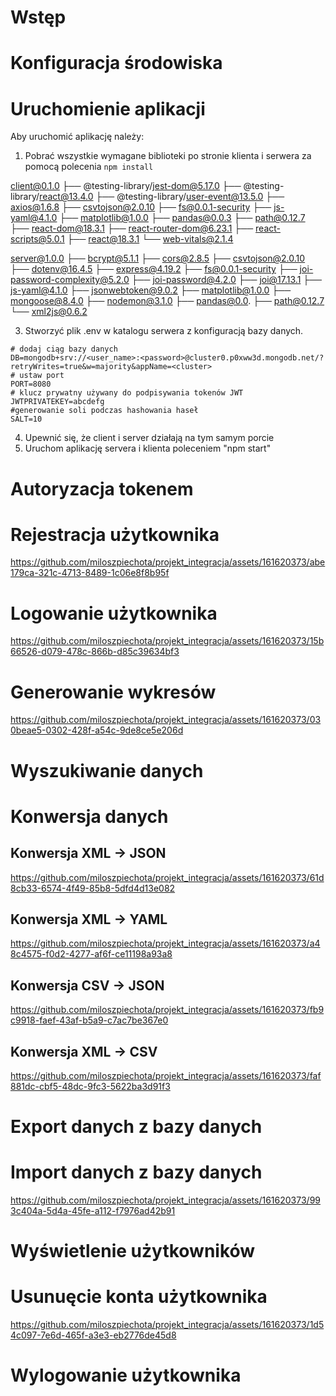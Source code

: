 
# Wstęp



# Konfiguracja środowiska
# Uruchomienie aplikacji
Aby uruchomić aplikację należy:
1. Pobrać wszystkie wymagane biblioteki po stronie klienta i serwera za pomocą polecenia `npm install`

client@0.1.0 
├── @testing-library/jest-dom@5.17.0
├── @testing-library/react@13.4.0
├── @testing-library/user-event@13.5.0
├── axios@1.6.8
├── csvtojson@2.0.10
├── fs@0.0.1-security
├── js-yaml@4.1.0
├── matplotlib@1.0.0
├── pandas@0.0.3
├── path@0.12.7
├── react-dom@18.3.1
├── react-router-dom@6.23.1
├── react-scripts@5.0.1
├── react@18.3.1
└── web-vitals@2.1.4

server@1.0.0 
├── bcrypt@5.1.1
├── cors@2.8.5
├── csvtojson@2.0.10
├── dotenv@16.4.5
├── express@4.19.2
├── fs@0.0.1-security
├── joi-password-complexity@5.2.0
├── joi-password@4.2.0
├── joi@17.13.1
├── js-yaml@4.1.0
├── jsonwebtoken@9.0.2
├── matplotlib@1.0.0
├── mongoose@8.4.0
├── nodemon@3.1.0
├── pandas@0.0.
├── path@0.12.7
└── xml2js@0.6.2

3. Stworzyć plik .env w katalogu serwera z konfiguracją bazy danych.

```
# dodaj ciąg bazy danych
DB=mongodb+srv://<user_name>:<password>@cluster0.p0xww3d.mongodb.net/?retryWrites=true&w=majority&appName=<cluster>
# ustaw port
PORT=8080
# klucz prywatny używany do podpisywania tokenów JWT
JWTPRIVATEKEY=abcdefg
#generowanie soli podczas hashowania haseł 
SALT=10
```

4. Upewnić się, że client i server działają na tym samym porcie
5. Uruchom aplikację servera i klienta poleceniem "npm start"

# Autoryzacja tokenem
# Rejestracja użytkownika

https://github.com/miloszpiechota/projekt_integracja/assets/161620373/abe179ca-321c-4713-8489-1c06e8f8b95f



# Logowanie użytkownika


https://github.com/miloszpiechota/projekt_integracja/assets/161620373/15b66526-d079-478c-866b-d85c39634bf3


# Generowanie wykresów



https://github.com/miloszpiechota/projekt_integracja/assets/161620373/030beae5-0302-428f-a54c-9de8ce5e206d


# Wyszukiwanie danych


# Konwersja danych

## Konwersja XML -> JSON


https://github.com/miloszpiechota/projekt_integracja/assets/161620373/61d8cb33-6574-4f49-85b8-5dfd4d13e082


## Konwersja XML -> YAML


https://github.com/miloszpiechota/projekt_integracja/assets/161620373/a48c4575-f0d2-4277-af6f-ce11198a93a8


## Konwersja CSV -> JSON


https://github.com/miloszpiechota/projekt_integracja/assets/161620373/fb9c9918-faef-43af-b5a9-c7ac7be367e0


## Konwersja XML -> CSV


https://github.com/miloszpiechota/projekt_integracja/assets/161620373/faf881dc-cbf5-48dc-9fc3-5622ba3d91f3

# Export danych z bazy danych


# Import danych z bazy danych



https://github.com/miloszpiechota/projekt_integracja/assets/161620373/993c404a-5d4a-45fe-a112-f7976ad42b91


# Wyświetlenie użytkowników


# Usunuęcie konta użytkownika



https://github.com/miloszpiechota/projekt_integracja/assets/161620373/1d54c097-7e6d-465f-a3e3-eb2776de45d8



# Wylogowanie użytkownika


